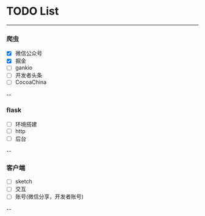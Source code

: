 # TODO List
----------------------------------

### 爬虫
- [x] 微信公众号
- [x] 掘金
- [ ] gankio
- [ ] 开发者头条
- [ ] CocoaChina

--
### flask
- [ ] 环境搭建
- [ ] http
- [ ] 后台

--
### 客户端
- [ ] sketch
- [ ] 交互
- [ ] 账号(微信分享，开发者账号)

--

